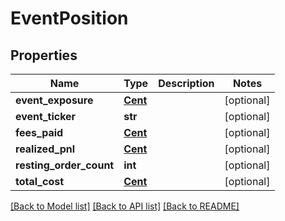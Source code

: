 # EventPosition

## Properties
Name | Type | Description | Notes
------------ | ------------- | ------------- | -------------
**event_exposure** | [**Cent**](Cent.md) |  | [optional] 
**event_ticker** | **str** |  | [optional] 
**fees_paid** | [**Cent**](Cent.md) |  | [optional] 
**realized_pnl** | [**Cent**](Cent.md) |  | [optional] 
**resting_order_count** | **int** |  | [optional] 
**total_cost** | [**Cent**](Cent.md) |  | [optional] 

[[Back to Model list]](../README.md#documentation-for-models) [[Back to API list]](../README.md#documentation-for-api-endpoints) [[Back to README]](../README.md)

